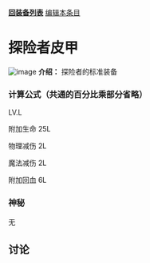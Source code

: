 [**回装备列表**](index.md) [编辑本条目](https://github.com/GuguTown/Wiki/edit/main/equip/探险者皮甲.md)
# 探险者皮甲
![image](https://user-images.githubusercontent.com/35645329/193940788-67951aef-9df3-4a34-9804-dcb357fa5474.png) **介绍：** 探险者的标准装备
### 计算公式（共通的百分比乘部分省略）
LV.L   

附加生命 25L   

物理减伤 2L   

魔法减伤 2L    

附加回血 6L   

### 神秘
无

## 讨论
<script  src="https://utteranc.es/client.js" repo="GuguTown/Discuss" issue-term="pathname" theme="github-light" crossorigin="anonymous" async></script>
